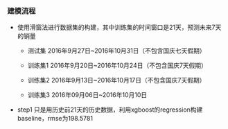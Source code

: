 ### 建模流程
- 使用滑窗法进行数据集的构建，其中训练集的时间窗口是21天，预测未来7天的销量
    
  - 测试集 2016年9月27日~2016年10月31日（不包含国庆七天假期）
    
  - 训练集1 2016年9月20日~2016年10月24日（不包含国庆7天假期）

  - 训练集2 2016年9月13日~2016年10月17日（不包含国庆7天假期） 
  
  - 训练集3 2016年09月06日~2016年10月10日

- step1 只是用历史前21天的历史数据，利用xgboost的regression构建baseline，rmse为198.5781
